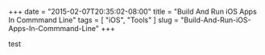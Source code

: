 +++
date = "2015-02-07T20:35:02-08:00"
title = "Build And Run iOS Apps In Commmand Line"
tags = [ "iOS", "Tools" ]
slug = "Build-And-Run-iOS-Apps-In-Commmand-Line"
+++

test
